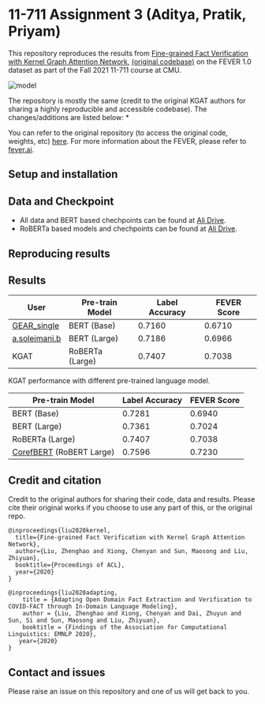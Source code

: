 # 11-711 Assignment 3 (Aditya, Pratik, Priyam)

This repository reproduces the results from [Fine-grained Fact Verification with Kernel Graph Attention Network](https://www.aclweb.org/anthology/2020.acl-main.655.pdf), [(original codebase)](https://github.com/thunlp/KernelGAT) on the FEVER 1.0 dataset as part of the Fall 2021 11-711 course at CMU.

![model](https://github.com/thunlp/KernelGAT/blob/master/model.png)

The repository is mostly the same (credit to the original KGAT authors for sharing a highly reproducible and accessible codebase). The changes/additions are listed below:
* 

You can refer to the original repository (to access the original code, weights, etc) [here](https://github.com/thunlp/KernelGAT). For more information about the FEVER, please refer to [fever.ai](http://fever.ai).

## Setup and installation


## Data and Checkpoint
* All data and BERT based chechpoints can be found at [Ali Drive](https://thunlp.oss-cn-qingdao.aliyuncs.com/KernelGAT/FEVER/KernelGAT.zip).
* RoBERTa based models and chechpoints can be found at [Ali Drive](https://thunlp.oss-cn-qingdao.aliyuncs.com/KernelGAT/FEVER/KernelGAT_roberta_large.zip).

## Reproducing results

## Results

| User | Pre-train Model| Label Accuracy| FEVER Score |
| -------- | -------- | --------  | --------  |
[GEAR_single](https://arxiv.org/pdf/1908.01843.pdf)|BERT \(Base\)|0\.7160|0\.6710|
|[a.soleimani.b](https://arxiv.org/pdf/1910.02655.pdf)|BERT \(Large\)|0\.7186|0\.6966 |
|KGAT |RoBERTa \(Large\)|0\.7407|0\.7038|


KGAT performance with different pre-trained language model.

| Pre-train Model| Label Accuracy| FEVER Score |
| --------  | -------- | -------- |
|BERT \(Base\)|0\.7281|0\.6940|
|BERT \(Large\)|0\.7361|0\.7024|
|RoBERTa \(Large\)|0\.7407|0\.7038|
|[CorefBERT](https://arxiv.org/abs/2004.06870) \(RoBERT Large\)|0\.7596|0\.7230|


## Credit and citation
Credit to the original authors for sharing their code, data and results. Please cite their original works if you choose to use any part of this, or the original repo.
```
@inproceedings{liu2020kernel,
  title={Fine-grained Fact Verification with Kernel Graph Attention Network},
  author={Liu, Zhenghao and Xiong, Chenyan and Sun, Maosong and Liu, Zhiyuan},
  booktitle={Proceedings of ACL},
  year={2020}
}
```
```
@inproceedings{liu2020adapting,
    title = {Adapting Open Domain Fact Extraction and Verification to COVID-FACT through In-Domain Language Modeling},
    author = {Liu, Zhenghao and Xiong, Chenyan and Dai, Zhuyun and Sun, Si and Sun, Maosong and Liu, Zhiyuan},
    booktitle = {Findings of the Association for Computational Linguistics: EMNLP 2020},
   year={2020}
}
```
## Contact and issues
Please raise an issue on this repository and one of us will get back to you.

